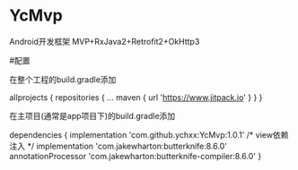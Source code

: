 # YcMvp
Android开发框架
MVP+RxJava2+Retrofit2+OkHttp3

#配置

在整个工程的build.gradle添加

allprojects {
		repositories {
			...
			maven { url 'https://www.jitpack.io' }
		}
}

在主项目(通常是app项目下)的build.gradle添加

dependencies {
		implementation 'com.github.ychxx:YcMvp:1.0.1'
        /* view依赖注入 */
        implementation 'com.jakewharton:butterknife:8.6.0'
        annotationProcessor 'com.jakewharton:butterknife-compiler:8.6.0'
}


